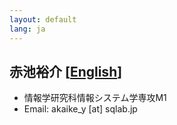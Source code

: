 ```yaml
---
layout: default
lang: ja
---
```


## 赤池裕介 [[English](./akaike_y_en)]

- 情報学研究科情報システム学専攻M1
- Email: akaike_y [at] sqlab.jp